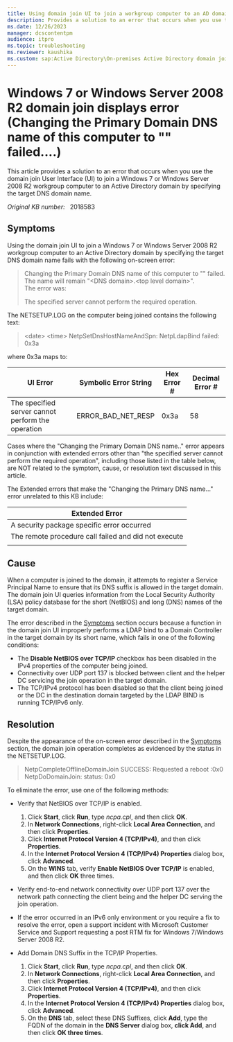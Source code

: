 ```yaml
---
title: Using domain join UI to join a workgroup computer to an AD domain by specifying the target DNS domain name fails
description: Provides a solution to an error that occurs when you use the domain join User Interface (UI) to join a Windows 7 or Windows Server 2008 R2 workgroup computer to an Active Directory domain by specifying the target DNS domain name.
ms.date: 12/26/2023
manager: dcscontentpm
audience: itpro
ms.topic: troubleshooting
ms.reviewer: kaushika
ms.custom: sap:Active Directory\On-premises Active Directory domain join, csstroubleshoot
---
```

# Windows 7 or Windows Server 2008 R2 domain join displays error (Changing the Primary Domain DNS name of this computer to "" failed....)

This article provides a solution to an error that occurs when you use the domain join User Interface (UI) to join a Windows 7 or Windows Server 2008 R2 workgroup computer to an Active Directory domain by specifying the target DNS domain name.

_Original KB number:_ &nbsp; 2018583

## Symptoms

Using the domain join UI to join a Windows 7 or Windows Server 2008 R2 workgroup computer to an Active Directory domain by specifying the target DNS domain name fails with the following on-screen error:

> Changing the Primary Domain DNS name of this computer to "" failed. The name will remain "\<DNS domain>.\<top level domain>".  
The error was:  
>
> The specified server cannot perform the required operation.

The NETSETUP.LOG on the computer being joined contains the following text:

> \<date> \<time> NetpSetDnsHostNameAndSpn: NetpLdapBind failed: 0x3a

where 0x3a maps to:

|UI Error|Symbolic Error String|Hex Error #|Decimal Error #|
|---|---|---|---|
|The specified server cannot perform the operation|ERROR_BAD_NET_RESP|0x3a|58|
  
Cases where the "Changing the Primary Domain DNS name.." error appears in conjunction with extended errors other than "the specified server cannot perform the required operation", including those listed in the table below, are NOT related to the symptom, cause, or resolution text discussed in this article.

The Extended errors that make the "Changing the Primary DNS name..." error unrelated to this KB include:

|Extended Error|
|---|
|A security package specific error occurred|
|The remote procedure call failed and did not execute|
||

## Cause

When a computer is joined to the domain, it attempts to register a Service Principal Name to ensure that its DNS suffix is allowed in the target domain. The domain join UI queries information from the Local Security Authority (LSA) policy database for the short (NetBIOS) and long (DNS) names of the target domain.

The error described in the [Symptoms](#symptoms) section occurs because a function in the domain join UI improperly performs a LDAP bind to a Domain Controller in the target domain by its short name, which fails in one of the following conditions:

- The **Disable NetBIOS over TCP/IP** checkbox has been disabled in the IPv4 properties of the computer being joined.
- Connectivity over UDP port 137 is blocked between client and the helper DC servicing the join operation in the target domain.
- The TCP/IPv4 protocol has been disabled so that the client being joined or the DC in the destination domain targeted by the LDAP BIND is running TCP/IPv6 only.

## Resolution

Despite the appearance of the on-screen error described in the [Symptoms](#symptoms) section, the domain join operation completes as evidenced by the status in the NETSETUP.LOG.

> NetpCompleteOfflineDomainJoin SUCCESS: Requested a reboot :0x0  
NetpDoDomainJoin: status: 0x0

To eliminate the error, use one of the following methods:

- Verify that NetBIOS over TCP/IP is enabled.

    1. Click **Start**, click **Run**, type _ncpa.cpl_, and then click **OK**.
    2. In **Network Connections**, right-click **Local Area Connection**, and then click **Properties**.
    3. Click **Internet Protocol Version 4 (TCP/IPv4)**, and then click **Properties**.
    4. In the **Internet Protocol Version 4 (TCP/IPv4) Properties** dialog box, click **Advanced**.
    5. On the **WINS** tab, verify **Enable NetBIOS Over TCP/IP** is enabled, and then click **OK** three times.

- Verify end-to-end network connectivity over UDP port 137 over the network path connecting the client being and the helper DC serving the join operation.

- If the error occurred in an IPv6 only environment or you require a fix to resolve the error, open a support incident with Microsoft Customer Service and Support requesting a post RTM fix for Windows 7/Windows Server 2008 R2.

- Add Domain DNS Suffix in the TCP/IP Properties.

    1. Click **Start**, click **Run**, type _ncpa.cpl_, and then click **OK**.
    2. In **Network Connections**, right-click **Local Area Connection**, and then click **Properties**.
    3. Click **Internet Protocol Version 4 (TCP/IPv4)**, and then click **Properties**.
    4. In the **Internet Protocol Version 4 (TCP/IPv4) Properties** dialog box, click **Advanced**.
    5. On the **DNS** tab, select these DNS Suffixes, click **Add**, type the FQDN of the domain in the **DNS Server** dialog box, **click Add**, and then click **OK three times**.
